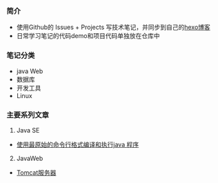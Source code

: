 ### 简介
- 使用Github的 Issues + Projects 写技术笔记，并同步到自己的[hexo博客](https://huangtiancai.github.io/)
- 日常学习笔记的代码demo和项目代码单独放在仓库中

### 笔记分类
- java Web
- 数据库
- 开发工具
- Linux
### 主要系列文章
1. Java SE
- [使用最原始的命令行格式编译和执行java 程序](https://github.com/huangtiancai/LearningNotes/blob/master/articles/%E4%BD%BF%E7%94%A8%E6%9C%80%E5%8E%9F%E5%A7%8B%E7%9A%84%E5%91%BD%E4%BB%A4%E8%A1%8C%E6%A0%BC%E5%BC%8F%E7%BC%96%E8%AF%91%E5%92%8C%E6%89%A7%E8%A1%8Cjava%20%E7%A8%8B%E5%BA%8F.md)
2. JavaWeb
- [Tomcat服务器](https://github.com/huangtiancai/LearningNotes/issues/2)

